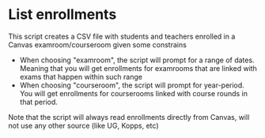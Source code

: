# List enrollments

This script creates a CSV file with students and teachers enrolled in a Canvas examroom/courseroom given some constrains

- When choosing "examroom", the script will prompt for a range of dates. Meaning that you will get enrollments for examrooms that are linked with exams that happen within such range
- When choosing "courseroom", the script will prompt for year-period. You will get enrollments for courserooms linked with course rounds in that period.

Note that the script will always read enrollments directly from Canvas, will not use any other source (like UG, Kopps, etc)
